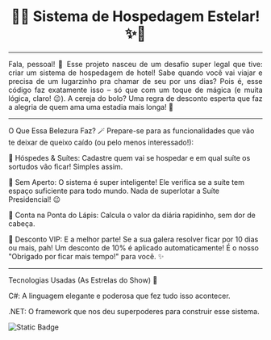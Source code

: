 <h1 align = "center">🏨✨ Sistema de Hospedagem Estelar! ✨🏨</h1>


- - -
 <p style="text-align: justify;">Fala, pessoal! 🚀 Esse projeto nasceu de um desafio super legal que tive: criar um sistema de hospedagem de hotel! Sabe quando você vai viajar e precisa de um lugarzinho pra chamar de seu por uns dias? Pois é, esse código faz exatamente isso – só que com um toque de mágica (e muita lógica, claro! 😉).
A cereja do bolo? Uma regra de desconto esperta que faz a alegria de quem ama uma estadia mais longa! 🤑

   - - -

O Que Essa Belezura Faz? 🪄
Prepare-se para as funcionalidades que vão te deixar de queixo caído (ou pelo menos interessado!):

👥 Hóspedes & Suítes: Cadastre quem vai se hospedar e em qual suíte os sortudos vão ficar! Simples assim.

🚫 Sem Aperto: O sistema é super inteligente! Ele verifica se a suíte tem espaço suficiente para todo mundo. Nada de superlotar a Suíte Presidencial! 😉

💸 Conta na Ponta do Lápis: Calcula o valor da diária rapidinho, sem dor de cabeça.

🎉 Desconto VIP: E a melhor parte! Se a sua galera resolver ficar por 10 dias ou mais, pah! Um desconto de 10% é aplicado automaticamente! É o nosso "Obrigado por ficar mais tempo!" para você. ✨

- - -
Tecnologias Usadas (As Estrelas do Show) 🌟

C#: A linguagem elegante e poderosa que fez tudo isso acontecer.

.NET: O framework que nos deu superpoderes para construir esse sistema.</p>


![Static Badge](https://img.shields.io/badge/Status--black?label=Em%20Desenvolvimento&color=green)

